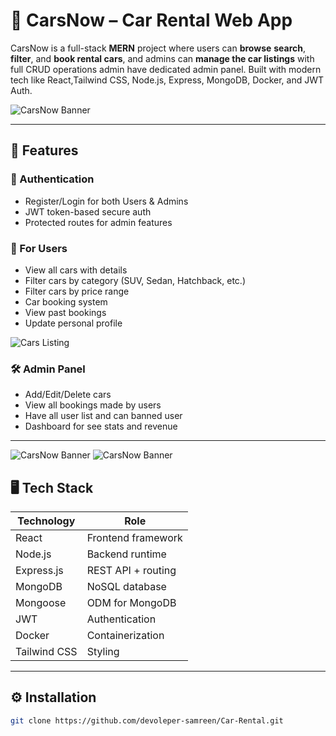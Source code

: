 # 🚗 CarsNow – Car Rental Web App

CarsNow is a full-stack **MERN** project where users can **browse** **search**, **filter**, and **book rental cars**, and admins can **manage the car listings** with full CRUD operations admin have dedicated admin panel. Built with modern tech like React,Tailwind CSS, Node.js, Express, MongoDB, Docker, and JWT Auth.

![CarsNow Banner](./assets/banner.PNG) <!-- 🔁 Add your project banner -->

---

## 🌟 Features

### 🔐 Authentication

- Register/Login for both Users & Admins
- JWT token-based secure auth
- Protected routes for admin features

### 👥 For Users

- View all cars with details
- Filter cars by category (SUV, Sedan, Hatchback, etc.)
- Filter cars by price range
- Car booking system
- View past bookings
- Update personal profile

![Cars Listing](./assets/user.PNG)

### 🛠️ Admin Panel

- Add/Edit/Delete cars
- View all bookings made by users
- Have all user list and can banned user
- Dashboard for see stats and revenue

---

![CarsNow Banner](./assets/admin1.PNG)
![CarsNow Banner](./assets/admin2.PNG)

## 🖥️ Tech Stack

| Technology   | Role               |
| ------------ | ------------------ |
| React        | Frontend framework |
| Node.js      | Backend runtime    |
| Express.js   | REST API + routing |
| MongoDB      | NoSQL database     |
| Mongoose     | ODM for MongoDB    |
| JWT          | Authentication     |
| Docker       | Containerization   |
| Tailwind CSS | Styling            |

---

## ⚙️ Installation

```bash
git clone https://github.com/devoleper-samreen/Car-Rental.git




```
